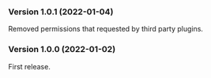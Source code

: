 ### Version 1.0.1 (2022-01-04)

Removed permissions that requested by third party plugins.

### Version 1.0.0 (2022-01-02)

First release.
